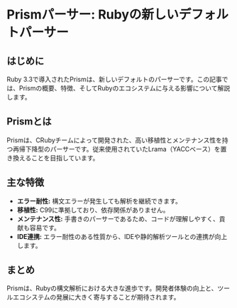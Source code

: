 # Prismパーサー: Rubyの新しいデフォルトパーサー

## はじめに
Ruby 3.3で導入されたPrismは、新しいデフォルトのパーサーです。この記事では、Prismの概要、特徴、そしてRubyのエコシステムに与える影響について解説します。

## Prismとは
Prismは、CRubyチームによって開発された、高い移植性とメンテナンス性を持つ再帰下降型のパーサーです。従来使用されていたLrama（YACCベース）を置き換えることを目指しています。

## 主な特徴
- **エラー耐性:** 構文エラーが発生しても解析を継続できます。
- **移植性:** C99に準拠しており、依存関係がありません。
- **メンテナンス性:** 手書きのパーサーであるため、コードが理解しやすく、貢献も容易です。
- **IDE連携:** エラー耐性のある性質から、IDEや静的解析ツールとの連携が向上します。

## まとめ
Prismは、Rubyの構文解析における大きな進歩です。開発者体験の向上と、ツールエコシステムの発展に大きく寄与することが期待されます。
